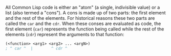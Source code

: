 All Common Lisp code is either an "atom" (a single, indivisible value) or a list
(also termed a "cons"). A cons is made up of two parts: the first element and
the rest of the elements. For historical reasons these two parts are called the
`car` and the `cdr`. When these conses are evaluated as code, the first element
(`car`) represents the function being called while the rest of the elements
(`cdr`) represent the arguments to that function:

```lisp
(<function> <arg1> <arg2> ... <argN>)
; ^ car ^  |        ^ cdr ^
```